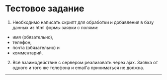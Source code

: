 # Тестовое задание

1. Необходимо написать скрипт для обработки и добавления в базу данных из html формы заявки с полями:
 - имя (обязательно), 
 - телефон,
 - почта (обязательно) и
 - комментарий.
 
2. Всё взаимодействие с сервером реализовать через ajax. Заявка от одного и того же телефона и email'а приниматься не должна.
---

